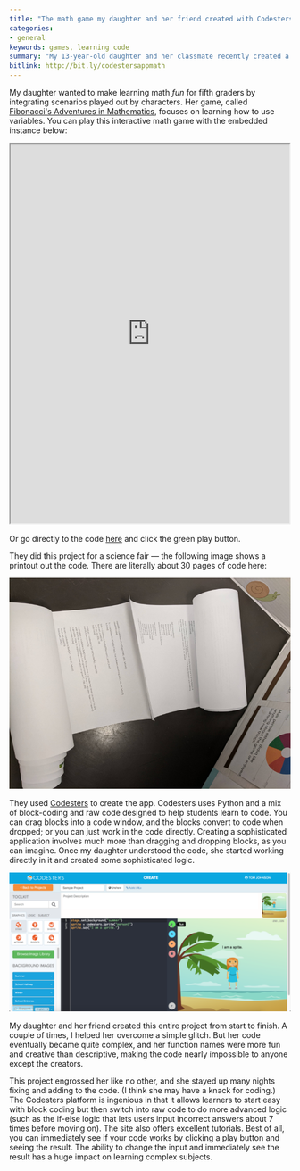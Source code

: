 ```yaml
---
title: "The math game my daughter and her friend created with Codesters"
categories:
- general
keywords: games, learning code
summary: "My 13-year-old daughter and her classmate recently created a math game designed for fifth grade students learning variables. They used Codesters, which is a website that uses Python to let kids code directly in the browser in an easy-to-learn way."
bitlink: http://bit.ly/codestersappmath
---
```


My daughter wanted to make learning math *fun* for fifth graders by integrating scenarios played out by characters. Her game, called [Fibonacci's Adventures in Mathematics](https://www.codesters.com/preview/efa3d3e874aa4416b5dae374e9767a2a/), focuses on learning how to use variables. You can play this interactive math game with the embedded instance below:

<iframe src="https://www.codesters.com/embed/v1/preview/efa3d3e874aa4416b5dae374e9767a2a/" height="680" width="500"></iframe>

Or go directly to the code [here](https://www.codesters.com/preview/efa3d3e874aa4416b5dae374e9767a2a/) and click the green play button.

They did this project for a science fair &mdash; the following image shows a printout out the code. There are literally about 30 pages of code here:

<img src="/images/codeoodlesofit.png"/>

They used [Codesters](https://www.codesters.com/) to create the app. Codesters uses Python and a mix of block-coding and raw code designed to help students learn to code. You can drag blocks into a code window, and the blocks convert to code when dropped; or you can just work in the code directly. Creating a sophisticated application involves much more than dragging and dropping blocks, as you can imagine. Once my daughter understood the code, she started working directly in it and created some sophisticated logic.

<a href="https://www.codesters.com/"><img src="/images/codestsersscreen.png"/></a>

My daughter and her friend created this entire project from start to finish. A couple of times, I helped her overcome a simple glitch. But her code eventually became quite complex, and her function names were more fun and creative than descriptive, making the code nearly impossible to anyone except the creators.

This project engrossed her like no other, and she stayed up many nights fixing and adding to the code. (I think she may have a knack for coding.) The Codesters platform is ingenious in that it allows learners to start easy with block coding but then switch into raw code to do more advanced logic (such as the if-else logic that lets users input incorrect answers about 7 times before moving on). The site also offers excellent tutorials. Best of all, you can immediately see if your code works by clicking a play button and seeing the result. The ability to change the input and immediately see the result has a huge impact on learning complex subjects.
